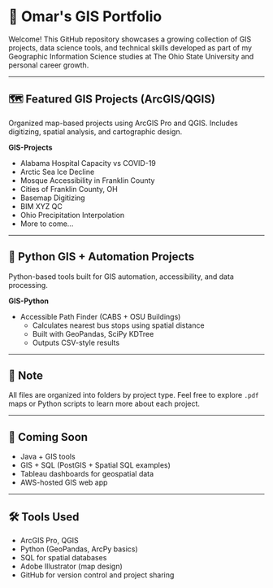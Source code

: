 # 📁 Omar's GIS Portfolio

Welcome! This GitHub repository showcases a growing collection of GIS projects, data science tools, and technical skills developed as part of my Geographic Information Science studies at The Ohio State University and personal career growth.

---

## 🗺️ Featured GIS Projects (ArcGIS/QGIS)

Organized map-based projects using ArcGIS Pro and QGIS. Includes digitizing, spatial analysis, and cartographic design.

**GIS-Projects**
- Alabama Hospital Capacity vs COVID-19
- Arctic Sea Ice Decline
- Mosque Accessibility in Franklin County
- Cities of Franklin County, OH
- Basemap Digitizing
- BIM XYZ QC
- Ohio Precipitation Interpolation
- More to come...

---

## 🐍 Python GIS + Automation Projects

Python-based tools built for GIS automation, accessibility, and data processing.

**GIS-Python**
- Accessible Path Finder (CABS + OSU Buildings)
  - Calculates nearest bus stops using spatial distance
  - Built with GeoPandas, SciPy KDTree
  - Outputs CSV-style results

---

## 📝 Note

All files are organized into folders by project type. Feel free to explore `.pdf` maps or Python scripts to learn more about each project.

---

## 🧪 Coming Soon

- Java + GIS tools
- GIS + SQL (PostGIS + Spatial SQL examples)
- Tableau dashboards for geospatial data
- AWS-hosted GIS web app

---

## 🛠️ Tools Used

- ArcGIS Pro, QGIS
- Python (GeoPandas, ArcPy basics)
- SQL for spatial databases
- Adobe Illustrator (map design)
- GitHub for version control and project sharing

